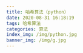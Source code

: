 ```yaml
---
title: 哈希算法（python）
date: 2020-08-31 16:18:19
tags: 哈希算法
categories: 算法
index_img: /img/python.jpg
banner_img: /img/g.jpg
---
```

